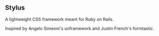 Stylus
------

A lightweight CSS framework meant for Ruby on Rails.

Inspired by Angelo Simeoni's unframework and Justin French's formtastic.

